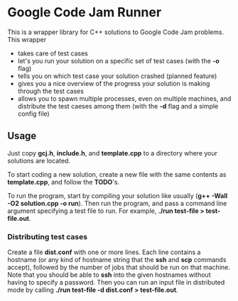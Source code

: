 # Google Code Jam Runner
This is a wrapper library for C++ solutions to Google Code Jam problems. This
wrapper

- takes care of test cases
- let's you run your solution on a specific set of test cases (with the **-o** flag)
- tells you on which test case your solution crashed (planned feature)
- gives you a nice overview of the progress your solution is making through the test cases
- allows you to spawn multiple processes, even on multiple machines, and distribute the test caeses among them (with the **-d** flag and a simple config file)

## Usage
Just copy **gcj.h**, **include.h**, and **template.cpp** to a directory where
your solutions are located.

To start coding a new solution, create a new file with the same contents as
**template.cpp**, and follow the **TODO**'s.

To run the program, start by compiling your solution like usually (**g++ -Wall
-O2 solution.cpp -o run**). Then run the program, and pass a command line
argument specifying a test file to run. For example, **./run test-file >
test-file.out**.

### Distributing test cases
Create a file **dist.conf** with one or more lines. Each line contains a
hostname (or any kind of hostname string that the **ssh** and **scp** commands
accept), followed by the number of jobs that should be run on that machine.
Note that you should be able to **ssh** into the given hostnames without having
to specify a password. Then you can run an input file in distributed mode by
calling **./run test-file -d dist.conf > test-file.out**.

